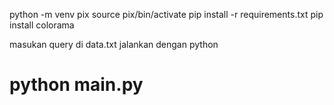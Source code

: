 python -m venv pix
source pix/bin/activate
pip install -r requirements.txt
pip install colorama

masukan query di data.txt
jalankan dengan python

# python main.py
  
